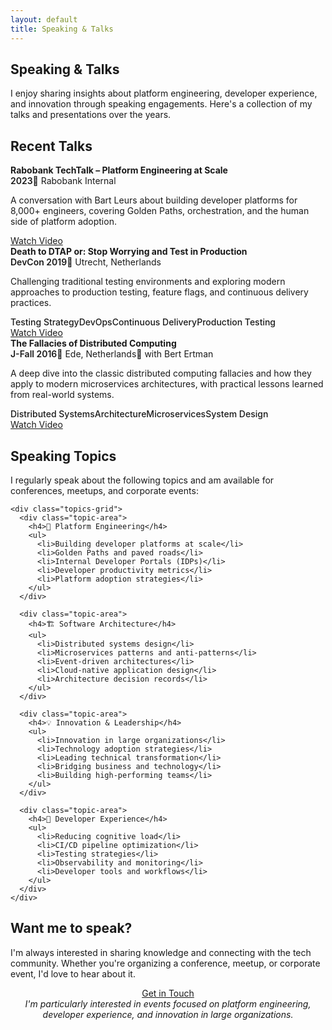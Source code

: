 ```yaml
---
layout: default
title: Speaking & Talks
---
```


<section class="section">
  <h2>Speaking & Talks</h2>
  <div class="card">
    <p>
      I enjoy sharing insights about platform engineering, developer experience, and innovation 
      through speaking engagements. Here's a collection of my talks and presentations over the years.
    </p>
  </div>
</section>

<section class="section">
  <h2>Recent Talks</h2>
  
  <div class="talk-item">
    <div class="card">
      <h3>Rabobank TechTalk – Platform Engineering at Scale</h3>
      <div class="talk-meta">
        <span class="talk-date">2023</span>
        <span class="talk-venue">Rabobank Internal</span>
      </div>
      <p>
        A conversation with Bart Leurs about building developer platforms for 8,000+ engineers, 
        covering Golden Paths, orchestration, and the human side of platform adoption.
      </p>
      <div class="talk-links">
        <a href="https://www.youtube.com/watch?v=cbFZjLJe8VI" class="btn primary">Watch Video</a>
      </div>
    </div>
  </div>

  <div class="talk-item">
    <div class="card">
      <h3>Death to DTAP or: Stop Worrying and Test in Production</h3>
      <div class="talk-meta">
        <span class="talk-date">DevCon 2019</span>
        <span class="talk-venue">Utrecht, Netherlands</span>
      </div>
      <p>
        Challenging traditional testing environments and exploring modern approaches to 
        production testing, feature flags, and continuous delivery practices.
      </p>
      <div class="talk-topics">
        <span class="topic">Testing Strategy</span>
        <span class="topic">DevOps</span>
        <span class="topic">Continuous Delivery</span>
        <span class="topic">Production Testing</span>
      </div>
      <div class="talk-links">
        <a href="https://www.youtube.com/watch?v=pj5sdyx9QpI" class="btn primary">Watch Video</a>
      </div>
    </div>
  </div>

  <div class="talk-item">
    <div class="card">
      <h3>The Fallacies of Distributed Computing</h3>
      <div class="talk-meta">
        <span class="talk-date">J-Fall 2016</span>
        <span class="talk-venue">Ede, Netherlands</span>
        <span class="talk-collab">with Bert Ertman</span>
      </div>
      <p>
        A deep dive into the classic distributed computing fallacies and how they apply 
        to modern microservices architectures, with practical lessons learned from real-world systems.
      </p>
      <div class="talk-topics">
        <span class="topic">Distributed Systems</span>
        <span class="topic">Architecture</span>
        <span class="topic">Microservices</span>
        <span class="topic">System Design</span>
      </div>
      <div class="talk-links">
        <a href="https://www.youtube.com/watch?v=IB57w8z7zgk" class="btn primary">Watch Video</a>
      </div>
    </div>
  </div>
</section>

<section class="section">
  <h2>Speaking Topics</h2>
  <div class="card">
    <p>I regularly speak about the following topics and am available for conferences, meetups, and corporate events:</p>
    
    <div class="topics-grid">
      <div class="topic-area">
        <h4>🚀 Platform Engineering</h4>
        <ul>
          <li>Building developer platforms at scale</li>
          <li>Golden Paths and paved roads</li>
          <li>Internal Developer Portals (IDPs)</li>
          <li>Developer productivity metrics</li>
          <li>Platform adoption strategies</li>
        </ul>
      </div>
      
      <div class="topic-area">
        <h4>🏗️ Software Architecture</h4>
        <ul>
          <li>Distributed systems design</li>
          <li>Microservices patterns and anti-patterns</li>
          <li>Event-driven architectures</li>
          <li>Cloud-native application design</li>
          <li>Architecture decision records</li>
        </ul>
      </div>
      
      <div class="topic-area">
        <h4>💡 Innovation & Leadership</h4>
        <ul>
          <li>Innovation in large organizations</li>
          <li>Technology adoption strategies</li>
          <li>Leading technical transformation</li>
          <li>Bridging business and technology</li>
          <li>Building high-performing teams</li>
        </ul>
      </div>
      
      <div class="topic-area">
        <h4>🔧 Developer Experience</h4>
        <ul>
          <li>Reducing cognitive load</li>
          <li>CI/CD pipeline optimization</li>
          <li>Testing strategies</li>
          <li>Observability and monitoring</li>
          <li>Developer tools and workflows</li>
        </ul>
      </div>
    </div>
  </div>
</section>

<section class="section">
  <h2>Want me to speak?</h2>
  <div class="card">
    <p>
      I'm always interested in sharing knowledge and connecting with the tech community. 
      Whether you're organizing a conference, meetup, or corporate event, I'd love to hear about it.
    </p>
    <div class="speaking-cta">
      <a href="{{ '/contact' | relative_url }}" class="btn primary">Get in Touch</a>
      <p class="speaking-note">
        I'm particularly interested in events focused on platform engineering, developer experience, 
        and innovation in large organizations.
      </p>
    </div>
  </div>
</section>

<style>
.talk-item {
  margin-bottom: var(--space-6);
}

.talk-item h3 {
  margin: 0 0 var(--space-2);
  font-size: var(--text-xl);
  color: var(--text);
}

.talk-meta {
  display: flex;
  gap: var(--space-4);
  margin-bottom: var(--space-3);
  font-size: var(--text-sm);
  color: var(--muted);
}

.talk-date {
  font-weight: 600;
}

.talk-venue::before {
  content: "📍 ";
}

.talk-collab::before {
  content: "👥 ";
}

.talk-topics {
  display: flex;
  flex-wrap: wrap;
  gap: var(--space-2);
  margin: var(--space-3) 0;
}

.topic {
  padding: var(--space-1) var(--space-3);
  background: color-mix(in srgb, var(--accent) 10%, transparent);
  color: var(--accent);
  border-radius: 20px;
  font-size: var(--text-xs);
  font-weight: 500;
  border: 1px solid color-mix(in srgb, var(--accent) 20%, transparent);
}

.talk-links {
  margin-top: var(--space-4);
}

.topics-grid {
  display: grid;
  grid-template-columns: repeat(auto-fit, minmax(300px, 1fr));
  gap: var(--space-6);
  margin-top: var(--space-6);
}

.topic-area {
  padding: var(--space-4);
  background: color-mix(in srgb, var(--card) 50%, transparent);
  border: 1px solid var(--border);
  border-radius: 12px;
}

.topic-area h4 {
  margin: 0 0 var(--space-3);
  font-size: var(--text-lg);
  color: var(--text);
}

.topic-area ul {
  margin: 0;
  padding-left: var(--space-4);
}

.topic-area li {
  margin-bottom: var(--space-1);
  color: var(--muted);
}

.speaking-cta {
  text-align: center;
  padding: var(--space-6) 0;
}

.speaking-note {
  margin-top: var(--space-3);
  font-style: italic;
  color: var(--muted);
  font-size: var(--text-sm);
}

@media (max-width: 768px) {
  .talk-meta {
    flex-direction: column;
    gap: var(--space-1);
  }
  
  .topics-grid {
    grid-template-columns: 1fr;
    gap: var(--space-4);
  }
  
  .talk-topics {
    margin: var(--space-2) 0;
  }
}
</style>